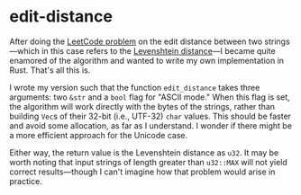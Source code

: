 # edit-distance

After doing the [LeetCode problem](https://leetcode.com/problems/edit-distance/) on the
edit distance between two strings—which in this case refers to the
[Levenshtein distance](https://en.wikipedia.org/wiki/Levenshtein_distance)—I became
quite enamored of the algorithm and wanted to write my own implementation in Rust.
That's all this is.

I wrote my version such that the function `edit_distance` takes three arguments: two
`&str` and a `bool` flag for "ASCII mode." When this flag is set, the algorithm will
work directly with the bytes of the strings, rather than building `Vec`s of their 32-bit
(i.e., UTF-32) `char` values. This should be faster and avoid some allocation, as far as
I understand. I wonder if there might be a more efficient approach for the Unicode case.

Either way, the return value is the Levenshtein distance as `u32`. It may be worth
noting that input strings of length greater than `u32::MAX` will not yield correct
results—though I can't imagine how that problem would arise in practice.

